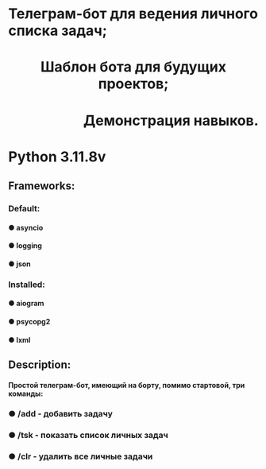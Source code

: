 <h1 align="left">Телеграм-бот для ведения личного списка задач;
<h1 align="center">Шаблон бота для будущих проектов;
<h1 align="right">Демонстрация навыков.
<h1 align="left">Python 3.11.8v
<h2 align="left">Frameworks:
  <h3 align="left">Default:
  <h4 align="left">● asyncio
  <h4 align="left">● logging
  <h4 align="left">● json
  <h3 align="left">Installed:
  <h4 align="left">● aiogram
  <h4 align="left">● psycopg2
  <h4 align="left">● lxml
<h2 align="left">Description:
<h4 align="left">Простой телеграм-бот, имеющий на борту, помимо стартовой, три команды:
  <h3 align="left">● /add - добавить задачу
  <h3 align="left">● /tsk - показать список личных задач
  <h3 align="left">● /clr - удалить все личные задачи

